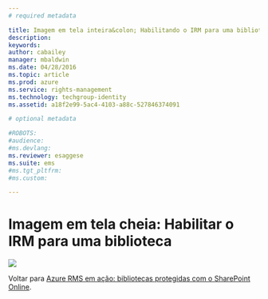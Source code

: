 ```yaml
---
# required metadata

title: Imagem em tela inteira&colon; Habilitando o IRM para uma biblioteca | Azure RMS
description:
keywords:
author: cabailey
manager: mbaldwin
ms.date: 04/28/2016
ms.topic: article
ms.prod: azure
ms.service: rights-management
ms.technology: techgroup-identity
ms.assetid: a18f2e99-5ac4-4103-a88c-527846374091

# optional metadata

#ROBOTS:
#audience:
#ms.devlang:
ms.reviewer: esaggese
ms.suite: ems
#ms.tgt_pltfrm:
#ms.custom:

---
```


# Imagem em tela cheia: Habilitar o IRM para uma biblioteca
![](./media/AzRMS_StoryboardSPO_2.PNG)

Voltar para [Azure RMS em ação: bibliotecas protegidas com o SharePoint Online](http://technet.microsoft.com/library/jj585026.aspx).



<!--HONumber=Apr16_HO3-->


